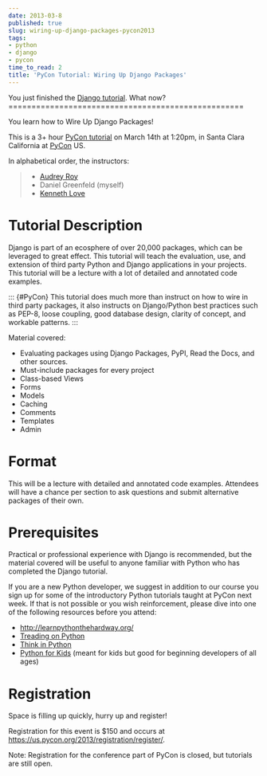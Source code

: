 ```yaml
---
date: 2013-03-8
published: true
slug: wiring-up-django-packages-pycon2013
tags:
- python
- django
- pycon
time_to_read: 2
title: 'PyCon Tutorial: Wiring Up Django Packages'
---
```


You just finished the [Django
tutorial](https://docs.djangoproject.com/en/1.5/intro/tutorial01/). What
now? ===================================================

You learn how to Wire Up Django Packages!

This is a 3+ hour [PyCon
tutorial](https://us.pycon.org/2013/schedule/presentation/11/) on March
14th at 1:20pm, in Santa Clara California at [PyCon](#PyCon) US.

In alphabetical order, the instructors:

> -   [Audrey Roy](https://audrey.roygreenfeld.com/)
> -   Daniel Greenfeld (myself)
> -   [Kenneth Love](http://gettingstartedwithdjango.com/)

Tutorial Description
====================

Django is part of an ecosphere of over 20,000 packages, which can be
leveraged to great effect. This tutorial will teach the evaluation, use,
and extension of third party Python and Django applications in your
projects. This tutorial will be a lecture with a lot of detailed and
annotated code examples.

::: {#PyCon}
This tutorial does much more than instruct on how to wire in third party
packages, it also instructs on Django/Python best practices such as
PEP-8, loose coupling, good database design, clarity of concept, and
workable patterns.
:::

Material covered:

-   Evaluating packages using Django Packages, PyPI, Read the Docs, and
    other sources.
-   Must-include packages for every project
-   Class-based Views
-   Forms
-   Models
-   Caching
-   Comments
-   Templates
-   Admin

Format
======

This will be a lecture with detailed and annotated code examples.
Attendees will have a chance per section to ask questions and submit
alternative packages of their own.

Prerequisites
=============

Practical or professional experience with Django is recommended, but the
material covered will be useful to anyone familiar with Python who has
completed the Django tutorial.

If you are a new Python developer, we suggest in addition to our course
you sign up for some of the introductory Python tutorials taught at
PyCon next week. If that is not possible or you wish reinforcement,
please dive into one of the following resources before you attend:

-   <http://learnpythonthehardway.org/>
-   [Treading on
    Python](http://www.amazon.com/Treading-Python-Volume-1-ebook/dp/B00639H0AK/ref=sr_1_4?s=digital-text&ie=UTF8&qid=1362769305&sr=1-4&keywords=matt+harrison&tag=ihpydanny-20)
-   [Think in
    Python](http://www.amazon.com/Think-Python-Allen-B-Downey/dp/144933072X/ref=sr_1_1?ie=UTF8&qid=1362768936&sr=8-1&keywords=think+in+python&tag=ihpydanny-20)
-   [Python for
    Kids](http://www.amazon.com/Python-Kids-Playful-Introduction-Programming/dp/1593274076/ref=sr_1_8?s=books&ie=UTF8&qid=1362769005&sr=1-8&keywords=python+programming&tag=ihpydanny-20)
    (meant for kids but good for beginning developers of all ages)

Registration
============

Space is filling up quickly, hurry up and register!

Registration for this event is $150 and occurs at
<https://us.pycon.org/2013/registration/register/>.

Note: Registration for the conference part of PyCon is closed, but
tutorials are still open.
